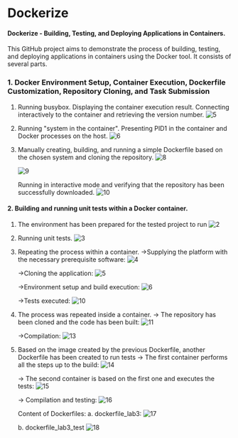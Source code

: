 # Dockerize
#### Dockerize - Building, Testing, and Deploying Applications in Containers.

This GitHub project aims to demonstrate the process of building, testing, and deploying applications in containers using the Docker tool. It consists of several parts.

### 1. Docker Environment Setup, Container Execution, Dockerfile Customization, Repository Cloning, and Task Submission

1. Running busybox.
Displaying the container execution result.
Connecting interactively to the container and retrieving the version number.
![5](https://github.com/Ulania/Dockerize/assets/96245511/76d37ed4-446c-480d-a81b-334f55fb5e7f)

2. Running "system in the container".
Presenting PID1 in the container and Docker processes on the host.
![6](https://github.com/Ulania/Dockerize/assets/96245511/bee0e8e7-e3ee-4f1e-9ebc-a5119830e42d)

3. Manually creating, building, and running a simple Dockerfile based on the chosen system and cloning the repository.
![8](https://github.com/Ulania/Dockerize/assets/96245511/aa8829d2-94e4-49c8-bcae-4a68bcda45b5)



    ![9](https://github.com/Ulania/Dockerize/assets/96245511/b156c29f-639b-4caa-b325-cbc85fddeb75)

    Running in interactive mode and verifying that the repository has been successfully downloaded.
    ![10](https://github.com/Ulania/Dockerize/assets/96245511/d85fe547-f579-4ba0-9143-5efa212b95a0)


#### 2. Building and running unit tests within a Docker container.

1. The environment has been prepared for the tested project to run
![2](https://github.com/Ulania/Dockerize/assets/96245511/d27f8a6a-84ba-4857-9d72-ce17b8f627af)

2. Running unit tests.
![3](https://github.com/Ulania/Dockerize/assets/96245511/b82e4433-86a4-4ab3-850e-9997c2d707ca)

3. Repeating the process within a container.
->Supplying the platform with the necessary prerequisite software:
![4](https://github.com/Ulania/Dockerize/assets/96245511/776b5473-1f90-4dd1-b784-3b2c5129ea11)

    ->Cloning the application:
![5](https://github.com/Ulania/Dockerize/assets/96245511/8e884f4c-4be0-42c5-91df-541bdb20c63c)

    ->Environment setup and build execution:
![6](https://github.com/Ulania/Dockerize/assets/96245511/129491b0-e7ff-412a-bfd0-9ff229efbe56)

    ->Tests executed:
![10](https://github.com/Ulania/Dockerize/assets/96245511/978c2460-fa79-4add-b30e-341351c6aef2)

4. The process was repeated inside a container.
-> The repository has been cloned and the code has been built:
![11](https://github.com/Ulania/Dockerize/assets/96245511/d7115fbe-7115-4ec1-98b2-2e3f41398d63)

    ->Compilation:
![13](https://github.com/Ulania/Dockerize/assets/96245511/cb0ce6b0-fbb0-4ec1-b910-99363f58b81d)

5. Based on the image created by the previous Dockerfile, another Dockerfile has been created to run tests
-> The first container performs all the steps up to the build:
![14](https://github.com/Ulania/Dockerize/assets/96245511/3734a70d-ab54-417b-9515-5fd241a22aba)

    -> The second container is based on the first one and executes the tests:
![15](https://github.com/Ulania/Dockerize/assets/96245511/b32b78e8-360a-4c8d-aa25-3e176ffba58a)

    -> Compilation and testing:
![16](https://github.com/Ulania/Dockerize/assets/96245511/ee2e1466-1290-46c3-8aed-ffdaf81f51ce)

    Content of Dockerfiles:
    a. dockerfile_lab3:
![17](https://github.com/Ulania/Dockerize/assets/96245511/0639b2b5-e50e-44ad-b539-362ab2878776)

   b. dockerfile_lab3_test
![18](https://github.com/Ulania/Dockerize/assets/96245511/e557998d-c56d-4ccc-94c0-e641e2da1dc5)




